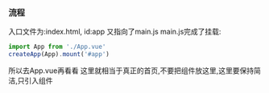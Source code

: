 ### 流程
入口文件为:index.html, id:app
又指向了main.js
main.js完成了挂载:
```js
import App from './App.vue'
createApp(App).mount('#app')
```
所以去App.vue再看看
这里就相当于真正的首页,不要把组件放这里,这里要保持简洁,只引入组件
<script type="module" src="/src/main.js"></script>
